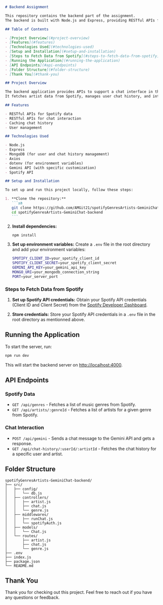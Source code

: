 ````markdown
# Backend Assignment

This repository contains the backend part of the assignment.
The backend is built with Node.js and Express, providing RESTful APIs for interacting with the frontend and fetching data from external sources like Spotify and Gemini.

## Table of Contents

- [Project Overview](#project-overview)
- [Features](#features)
- [Technologies Used](#technologies-used)
- [Setup and Installation](#setup-and-installation)
- [Steps to Fetch Data from Spotify](#steps-to-fetch-data-from-spotify)
- [Running the Application](#running-the-application)
- [API Endpoints](#api-endpoints)
- [Folder Structure](#folder-structure)
- [Thank You](#thank-you)

## Project Overview

The backend application provides APIs to support a chat interface in the frontend.
It fetches artist data from Spotify, manages user chat history, and interacts with an AI for chat responses.

## Features

- RESTful APIs for Spotify data
- RESTful APIs for chat interaction
- Caching chat history
- User management

## Technologies Used

- Node.js
- Express
- MongoDB (for user and chat history management)
- Axios
- dotenv (for environment variables)
- Gemini API (with specific customization)
- Spotify API

## Setup and Installation

To set up and run this project locally, follow these steps:

1. **Clone the repository:**
   ```sh
   git clone https://github.com/AMGit21/spotifyGenresArtists-GeminiChat-backend.git
   cd spotifyGenresArtists-GeminiChat-backend
   ```
````

2. **Install dependencies:**

   ```sh
   npm install
   ```

3. **Set up environment variables:**
   Create a `.env` file in the root directory and add your environment variables:
   ```sh
   SPOTIFY_CLIENT_ID=your_spotify_client_id
   SPOTIFY_CLIENT_SECRET=your_spotify_client_secret
   GEMINI_API_KEY=your_gemini_api_key
   MONGO_URI=your_mongodb_connection_string
   PORT=your_server_port
   ```

### Steps to Fetch Data from Spotify

1. **Set up Spotify API credentials:**
   Obtain your Spotify API credentials (Client ID and Client Secret) from the [Spotify Developer Dashboard](https://developer.spotify.com/dashboard/applications).

2. **Store credentials:**
   Store your Spotify API credentials in a `.env` file in the root directory as mentionned above.

## Running the Application

To start the server, run:

```sh
npm run dev
```

This will start the backend server on [http://localhost:4000](http://localhost:4000).

## API Endpoints

### Spotify Data

- `GET /api/genres` - Fetches a list of music genres from Spotify.
- `GET /api/artists/:genreId` - Fetches a list of artists for a given genre from Spotify.

### Chat Interaction

- `POST /api/gemini` - Sends a chat message to the Gemini API and gets a response.
- `GET /api/chat-history/:userId/:artistId` - Fetches the chat history for a specific user and artist.

## Folder Structure

```
spotifyGenresArtists-GeminiChat-backend/
├── src/
│   ├── config/
│   │   └── db.js
│   ├── controllers/
│   │   ├── artist.js
│   │   ├── chat.js
│   │   └── genre.js
│   ├── middlewares/
│   │   ├── runChat.js
│   │   └── spotifyAuth.js
│   ├── models/
│   │   └── Chat.js
│   └── routes/
│       ├── artist.js
│       ├── chat.js
│       └── genre.js
├── .env
├── index.js
├── package.json
└── README.md
```

## Thank You

Thank you for checking out this project. Feel free to reach out if you have any questions or feedback.

```

